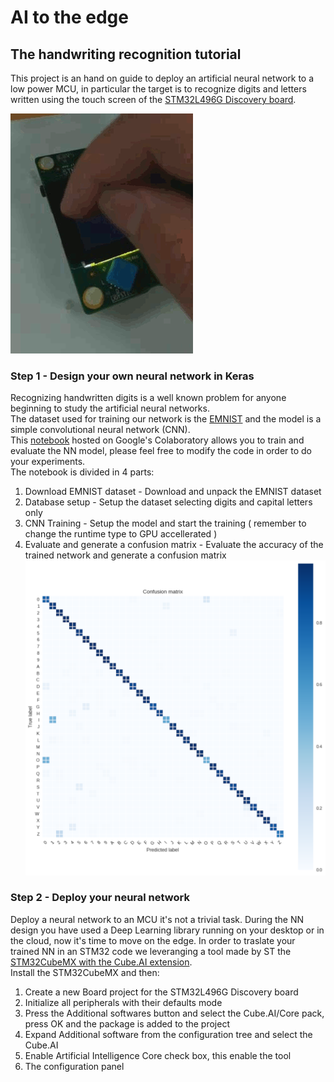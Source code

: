 # AI to the edge
## The handwriting recognition tutorial 
This project is an hand on guide to deploy an artificial neural network to a low power MCU, in particular the target is to recognize digits and letters written using the touch screen of the [STM32L496G Discovery board](https://www.st.com/en/evaluation-tools/32l496gdiscovery.html).

![Character recognition](https://github.com/ddenaro/hcr/blob/master/raw/i-0001.gif)

### Step 1 - Design your own neural network in Keras
Recognizing handwritten digits is a well known problem for anyone beginning to study the artificial neural networks.\
The dataset used for training our network is the [EMNIST](https://www.nist.gov/itl/iad/image-group/emnist-dataset) and the model is a simple convolutional neural network (CNN).\
This [notebook](https://colab.research.google.com/drive/16YtnpdiDW0F3mPOXmZigrvgZRMvL9wpf) hosted on Google's Colaboratory allows you to train and evaluate the NN model, please feel free to modify the code in order to do your experiments.\
The notebook is divided in 4 parts:
1. Download EMNIST dataset - Download and unpack the EMNIST dataset
2. Database setup - Setup the dataset selecting digits and capital letters only
3. CNN Training - Setup the model and start the training ( remember to change the runtime type to GPU accellerated )
4. Evaluate and generate a confusion matrix - Evaluate the accuracy of the trained network and generate a confusion matrix
![Confusion matrix](https://github.com/ddenaro/hcr/blob/master/raw/emnist_confusion.png)

### Step 2 - Deploy your neural network
Deploy a neural network to an MCU it's not a trivial task. During the NN design you have used a Deep Learning library running on your desktop or in the cloud, now it's time to move on the edge. In order to traslate your trained NN in an STM32 code we leveranging a tool made by ST the [STM32CubeMX with the Cube.AI extension](https://www.st.com/en/embedded-software/x-cube-ai.html).\
Install the STM32CubeMX and then:
1. Create a new Board project for the STM32L496G Discovery board
2. Initialize all peripherals with their defaults mode
3. Press the Additional softwares button and select the Cube.AI/Core pack, press OK and the package is added to the project
4. Expand Additional software from the configuration tree and select the Cube.AI
5. Enable Artificial Intelligence Core check box, this enable the tool
6. The configuration panel





